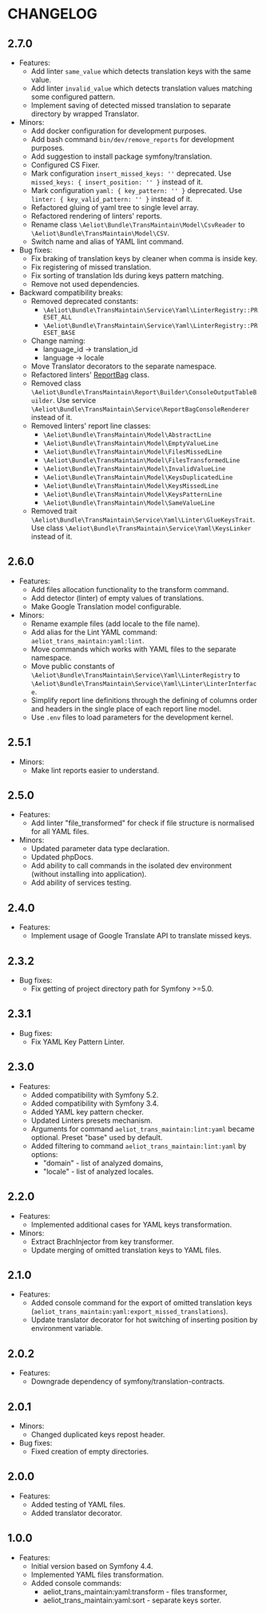 CHANGELOG
=========

2.7.0
-----
* Features:
  * Add linter `same_value` which detects translation keys with the same value.
  * Add linter `invalid_value` which detects translation values matching some configured pattern.
  * Implement saving of detected missed translation to separate directory by wrapped Translator.
* Minors:
  * Add docker configuration for development purposes.
  * Add bash command `bin/dev/remove_reports` for development purposes.
  * Add suggestion to install package symfony/translation.
  * Configured CS Fixer.
  * Mark configuration `insert_missed_keys: ''` deprecated.
    Use `missed_keys: { insert_position: '' }` instead of it.
  * Mark configuration `yaml: { key_pattern: '' }` deprecated.
    Use `linter: { key_valid_pattern: '' }` instead of it.
  * Refactored gluing of yaml tree to single level array.
  * Refactored rendering of linters' reports.
  * Rename class `\Aeliot\Bundle\TransMaintain\Model\CsvReader` to `\Aeliot\Bundle\TransMaintain\Model\CSV`.
  * Switch name and alias of YAML lint command.
* Bug fixes:
  * Fix braking of translation keys by cleaner when comma is inside key.
  * Fix registering of missed translation.
  * Fix sorting of translation Ids during keys pattern matching.
  * Remove not used dependencies.
* Backward compatibility breaks:
  * Removed deprecated constants:
    * `\Aeliot\Bundle\TransMaintain\Service\Yaml\LinterRegistry::PRESET_ALL`
    * `\Aeliot\Bundle\TransMaintain\Service\Yaml\LinterRegistry::PRESET_BASE`
  * Change naming:
    * language_id -> translation_id
    * language -> locale
  * Move Translator decorators to the separate namespace.
  * Refactored linters' [ReportBag](src/Model/ReportBag.php) class.
  * Removed class `\Aeliot\Bundle\TransMaintain\Report\Builder\ConsoleOutputTableBuilder`.
    Use service `\Aeliot\Bundle\TransMaintain\Service\ReportBagConsoleRenderer` instead of it.
  * Removed linters' report line classes:
    * `\Aeliot\Bundle\TransMaintain\Model\AbstractLine`
    * `\Aeliot\Bundle\TransMaintain\Model\EmptyValueLine`
    * `\Aeliot\Bundle\TransMaintain\Model\FilesMissedLine`
    * `\Aeliot\Bundle\TransMaintain\Model\FilesTransformedLine`
    * `\Aeliot\Bundle\TransMaintain\Model\InvalidValueLine`
    * `\Aeliot\Bundle\TransMaintain\Model\KeysDuplicatedLine`
    * `\Aeliot\Bundle\TransMaintain\Model\KeysMissedLine`
    * `\Aeliot\Bundle\TransMaintain\Model\KeysPatternLine`
    * `\Aeliot\Bundle\TransMaintain\Model\SameValueLine`
  * Removed trait `\Aeliot\Bundle\TransMaintain\Service\Yaml\Linter\GlueKeysTrait`. 
    Use class `\Aeliot\Bundle\TransMaintain\Service\Yaml\KeysLinker` instead of it. 

2.6.0
-----
* Features:
  * Add files allocation functionality to the transform command.
  * Add detector (linter) of empty values of translations.
  * Make Google Translation model configurable.
* Minors:
  * Rename example files (add locale to the file name).
  * Add alias for the Lint YAML command: `aeliot_trans_maintain:yaml:lint`.
  * Move commands which works with YAML files to the separate namespace.
  * Move public constants of `\Aeliot\Bundle\TransMaintain\Service\Yaml\LinterRegistry` to `\Aeliot\Bundle\TransMaintain\Service\Yaml\Linter\LinterInterface`.
  * Simplify report line definitions through the defining of columns order and headers in the single place of each report line model.
  * Use `.env` files to load parameters for the development kernel.

2.5.1
-----
* Minors:
  * Make lint reports easier to understand.

2.5.0
-----
* Features:
  * Add linter "file_transformed" for check if file structure is normalised for all YAML files.
* Minors:
  * Updated parameter data type declaration.
  * Updated phpDocs.
  * Add ability to call commands in the isolated dev environment (without installing into application).
  * Add ability of services testing.

2.4.0
-----
* Features:
  * Implement usage of Google Translate API to translate missed keys.

2.3.2
-----
* Bug fixes:
  * Fix getting of project directory path for Symfony >=5.0.

2.3.1
-----
* Bug fixes:
  * Fix YAML Key Pattern Linter.

2.3.0
-----
* Features:
  * Added compatibility with Symfony 5.2.
  * Added compatibility with Symfony 3.4.
  * Added YAML key pattern checker.
  * Updated Linters presets mechanism.
  * Arguments for command `aeliot_trans_maintain:lint:yaml` became optional. Preset "base" used by default.
  * Added filtering to command `aeliot_trans_maintain:lint:yaml` by options:
    * "domain" - list of analyzed domains,
    * "locale" - list of analyzed locales.

2.2.0
-----
* Features:
  * Implemented additional cases for YAML keys transformation.
* Minors:
  * Extract BrachInjector from key transformer.
  * Update merging of omitted translation keys to YAML files.

2.1.0
-----
* Features:
  * Added console command for the export of omitted translation keys (`aeliot_trans_maintain:yaml:export_missed_translations`).
  * Update translator decorator for hot switching of inserting position by environment variable.

2.0.2
-----
* Features:
  * Downgrade dependency of symfony/translation-contracts.

2.0.1
-----
* Minors:
  * Changed duplicated keys repost header.
* Bug fixes:
  * Fixed creation of empty directories.

2.0.0
-----
* Features:
  * Added testing of YAML files.
  * Added translator decorator.

1.0.0
-----
* Features:
  * Initial version based on Symfony 4.4.
  * Implemented YAML files transformation.
  * Added console commands:
      * aeliot_trans_maintain:yaml:transform - files transformer,
      * aeliot_trans_maintain:yaml:sort - separate keys sorter.

